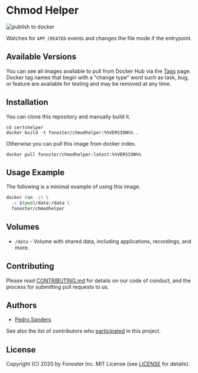 # Chmod Helper

![publish to docker](https://github.com/fonoster/chmodhelper/workflows/publish%20to%20docker%20hub/badge.svg)

Watches for `APP_CREATED` events and changes the file mode if the entrypoint.

## Available Versions

You can see all images available to pull from Docker Hub via the [Tags](https://hub.docker.com/repository/registry-1.docker.io/fonoster/chmodhelper/tags?page=1) page. Docker tag names that begin with a "change type" word such as task, bug, or feature are available for testing and may be removed at any time.

## Installation

You can clone this repository and manually build it.

```
cd certshelper
docker build -t fonoster/chmodhelper:%%VERSION%% .
```

Otherwise you can pull this image from docker index.

```
docker pull fonoster/chmodhelper:latest:%%VERSION%%
```

## Usage Example

The following is a minimal example of using this image.

```bash
docker run -it \
  -v $(pwd)/data:/data \
  fonoster/chmodhelper
```

## Volumes

- `/data` - Volume with shared data, including applications, recordings, and more.

## Contributing

Please read [CONTRIBUTING.md](https://github.com/fonoster/fonos/blob/master/CONTRIBUTING.md) for details on our code of conduct, and the process for submitting pull requests to us.

## Authors

- [Pedro Sanders](https://github.com/psanders)

See also the list of contributors who [participated](https://github.com/fonoster/uploaderhelper/contributors) in this project.

## License

Copyright (C) 2020 by Fonoster Inc. MIT License (see [LICENSE](https://github.com/fonoster/fonos/blob/master/LICENSE) for details).
